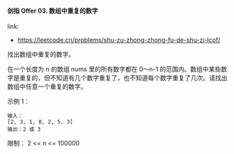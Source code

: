#### 剑指 Offer 03. 数组中重复的数字

link:
- https://leetcode.cn/problems/shu-zu-zhong-zhong-fu-de-shu-zi-lcof/

找出数组中重复的数字。

在一个长度为 n 的数组 nums 里的所有数字都在 0～n-1 的范围内。数组中某些数字是重复的，但不知道有几个数字重复了，也不知道每个数字重复了几次。请找出数组中任意一个重复的数字。


示例 1：
```
输入：
[2, 3, 1, 0, 2, 5, 3]
输出：2 或 3 
```

限制： 2 <= n <= 100000
